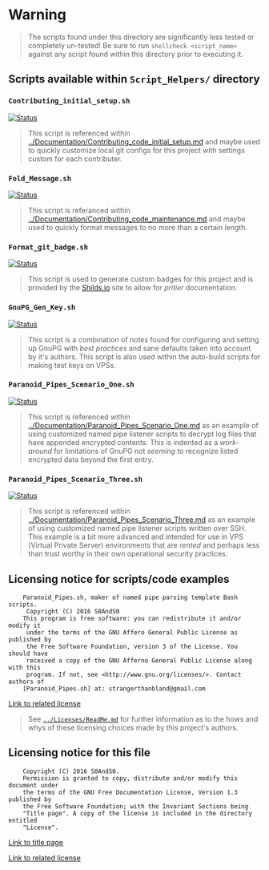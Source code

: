 # Warning

> The scripts found under this directory are significantly less tested or
> completely un-tested! Be sure to run `shellcheck <script_name>` against any
> script found within this directory prior to executing it.

## Scripts available within `Script_Helpers/` directory

### `Contributing_initial_setup.sh`

[![Status](https://img.shields.io/badge/Status-Untested-yellow.svg)](Contributing_initial_setup.sh)

> This script is referenced within
> [../Documentation/Contributing_code_initial_setup.md](../Documentation/Contributing_code_initial_setup.md)
> and maybe used to quickly customize local git configs for this project with
> settings custom for each contributer.

### `Fold_Message.sh`

[![Status](https://img.shields.io/badge/Status-Passing-blue.svg)](Fold_Message.sh)

> This script is referanced within
> [../Documentation/Contributing_code_maintenance.md](../Documentation/Contributing_code_maintenance.md)
> and maybe used to quickly format messages to no more than a certain length.

### `Format_git_badge.sh`

[![Status](https://img.shields.io/badge/Status-Passing-blue.svg)](Format_git_badge.sh)

> This script is used to generate custom badges for this project and is provided
> by the [Shilds.io](https://sheilds.io) site to allow for *pritier*
> documentation.

### `GnuPG_Gen_Key.sh`

[![Status](https://img.shields.io/badge/Status-Passing-blue.svg)](GnuPG_Gen_Key.sh)

> This script is a combination of notes found for configuring and setting up GnuPG
> with *best practices* and sane defaults taken into account by it's authors. This
> script is also used within the auto-build scripts for making test keys on VPSs.

### `Paranoid_Pipes_Scenario_One.sh`

[![Status](https://img.shields.io/badge/Status-Untested-yellow.svg)](Paranoid_Pipes_Scenario_One.sh)

> This script is referenced within
> [../Documentation/Paranoid_Pipes_Scenario_One.md](../Documentation/Paranoid_Pipes_Scenario_One.md)
> as an example of using customized named pipe listener scripts to decrypt log
> files that have appended encrypted contents. This is indented as a *work-around*
> for limitations of GnuPG not *seeming to* recognize listed encrypted data beyond
> the first entry.

### `Paranoid_Pipes_Scenario_Three.sh`

[![Status](https://img.shields.io/badge/Status-Untested-yellow.svg)](Paranoid_Pipes_Scenario_Three.sh)

> This script is referenced within
> [../Documentation/Paranoid_Pipes_Scenario_Three.md](../Documentation/Paranoid_Pipes_Scenario_Three.md)
> as an example of using customized named pipe listener scripts written over SSH.
> This example is a bit more advanced and intended for use in VPS (Virtual Private
> Server) environments that are *rented* and perhaps less than trust worthy in
> their own operational security practices.

## Licensing notice for scripts/code examples

```
    Paranoid_Pipes.sh, maker of named pipe parsing template Bash scripts.
     Copyright (C) 2016 S0AndS0
    This program is free software: you can redistribute it and/or modify it
     under the terms of the GNU Affero General Public License as published by
     the Free Software Foundation, version 3 of the License. You should have
     received a copy of the GNU Afferno General Public License along with this
     program. If not, see <http://www.gnu.org/licenses/>. Contact authors of
    [Paranoid_Pipes.sh] at: strangerthanbland@gmail.com
```

[Link to related license](../Licenses/GNU_AGPLv3_Code.md)

> See [`../Licenses/ReadMe.md`](../Licenses/ReadMe.md) for further information as
> to the hows and whys of these licensing choices made by this project's authors.

## Licensing notice for this file

```
    Copyright (C) 2016 S0AndS0.
    Permission is granted to copy, distribute and/or modify this document under
    the terms of the GNU Free Documentation License, Version 1.3 published by
    the Free Software Foundation; with the Invariant Sections being
    "Title page". A copy of the license is included in the directory entitled
    "License".
```

[Link to title page](../Documentation/Contributing_Financially.md)

[Link to related license](../Licenses/GNU_FDLv1.3_Documentation.md)
